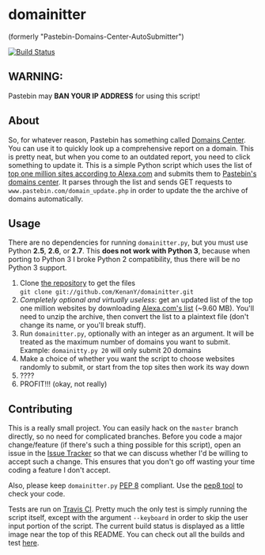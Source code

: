 # domainitter 

(formerly "Pastebin-Domains-Center-AutoSubmitter")

[![Build Status](https://secure.travis-ci.org/KenanY/domainitter.png?branch=master)](http://travis-ci.org/KenanY/domainitter)

## WARNING:

Pastebin may **BAN YOUR IP ADDRESS** for using this script!

## About

So, for whatever reason, Pastebin has something called [Domains Center][2]. You can use it to quickly look up a comprehensive report on a domain. This is pretty neat, but when you come to an outdated report, you need to click something to update it. This is a simple Python script which uses the list of [top one million sites according to Alexa.com][1] and submits them to [Pastebin's domains center][2]. It parses through the list and sends GET requests to `www.pastebin.com/domain_update.php` in order to update the the archive of domains automatically.

## Usage

There are no dependencies for running `domainitter.py`, but you must use Python **2.5**, **2.6**, or **2.7**. This **does not work with Python 3**, because when porting to Python 3 I broke Python 2 compatibility, thus there will be no Python 3 support.

1. Clone [the repository][4] to get the files  
    `git clone git://github.com/KenanY/domainitter.git`
2. _Completely optional and virtually useless_: get an updated list of the top one million websites by downloading [Alexa.com's list][3] (~9.60 MB). You'll need to unzip the archive, then convert the list to a plaintext file (don't change its name, or you'll break stuff).
3. Run `domainitter.py`, optionally with an integer as an argument. It will be treated as the maximum number of domains you want to submit. Example: `domainitty.py 20` will only submit 20 domains  
4. Make a choice of whether you want the script to choose websites randomly to submit, or start from the top sites then work its way down  
5. ????  
6. PROFIT!!! (okay, not really)

## Contributing

This is a really small project. You can easily hack on the `master` branch directly, so no need for complicated branches. Before you code a major change/feature (if there's such a thing possible for this script), open an issue in the [Issue Tracker][] so that we can discuss whether I'd be willing to accept such a change. This ensures that you don't go off wasting your time coding a feature I don't accept.

Also, please keep `domainitter.py` [PEP 8][] compliant. Use the [pep8 tool][] to check your code.

Tests are run on [Travis CI][]. Pretty much the only test is simply running the script itself, except with the argument `--keyboard` in order to skip the user input portion of the script. The current build status is displayed as a little image near the top of this README. You can check out all the builds and test [here][5].


   [1]: http://www.alexa.com/topsites
   [2]: http://pastebin.com/domains
   [3]: http://s3.amazonaws.com/alexa-static/top-1m.csv.zip
   [4]: https://github.com/KenanY/domainitter
   [5]: http://travis-ci.org/KenanY/domainitter
   [Issue Tracker]: https://github.com/KenanY/domainitter/issues
   [PEP 8]: http://www.python.org/dev/peps/pep-0008/
   [pep8 tool]: http://pypi.python.org/pypi/pep8
   [Travis CI]: http://travis-ci.org/
